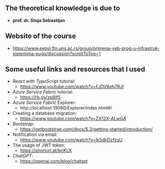 ## The theoretical knowledge is due to
  * **prof. dr. Stoja Sebastijan**

## Website of the course
  * https://www.eepsi.ftn.uns.ac.rs/group/primena-veb-prog-u-infrastruk-sistemima-pugs/discussion?scrollToTop=1

## Some useful links and resources that I used
  * _React with TypeScript_ tutorial:
    * https://www.youtube.com/watch?v=FJDVKeh7RJI
  * _Azure Service Fabric_ tutorial:
    * https://rb.gy/zp8lf5
  * _Azure Service Fabric_ Explorer:
    * http://localhost:19080/Explorer/index.html#/
  * Creating a database migration:
    * https://www.youtube.com/watch?v=ZX12X-ALwGA
  * _Bootstrap_:
    * https://getbootstrap.com/docs/5.3/getting-started/introduction/
  * Notification via email:
    * https://www.youtube.com/watch?v=lk5dhDzfzsU
  * The usage of JWT token:
    * https://shorturl.at/bcKLX
  * _ChatGPT_:
    * https://openai.com/blog/chatgpt